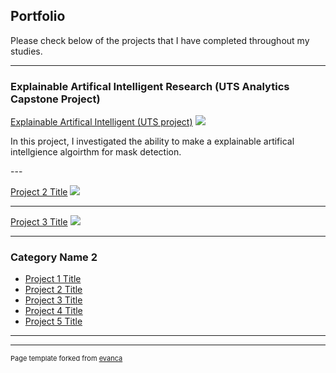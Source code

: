 ## Portfolio
Please check below of the projects that I have completed throughout my studies. 

---

### Explainable Artifical Intelligent Research (UTS Analytics Capstone Project)

[Explainable Artifical Intelligent (UTS project)](/sample_page)
<img src="images/dummy_thumbnail.jpg?raw=true"/>

<p> In this project, I investigated the ability to make a explainable artifical intellgience algoirthm for mask detection. </P>
---

[Project 2 Title](/pdf/sample_presentation.pdf)
<img src="images/dummy_thumbnail.jpg?raw=true"/>

---
[Project 3 Title](http://example.com/)
<img src="images/dummy_thumbnail.jpg?raw=true"/>

---

### Category Name 2

- [Project 1 Title](http://example.com/)
- [Project 2 Title](http://example.com/)
- [Project 3 Title](http://example.com/)
- [Project 4 Title](http://example.com/)
- [Project 5 Title](http://example.com/)

---




---
<p style="font-size:11px">Page template forked from <a href="https://github.com/evanca/quick-portfolio">evanca</a></p>
<!-- Remove above link if you don't want to attibute -->
